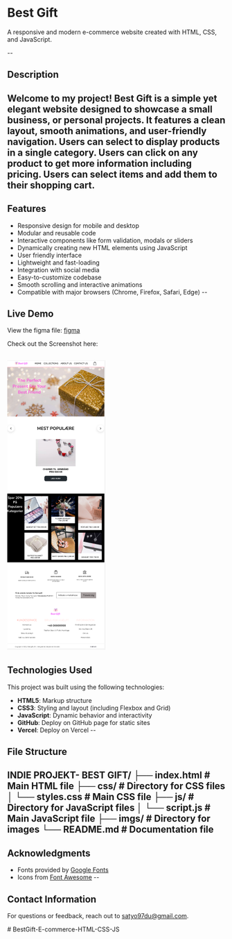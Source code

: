 # Best Gift

A responsive and modern e-commerce website created with HTML, CSS, and JavaScript.

--

## Description

Welcome to my project! **Best Gift** is a simple yet elegant website designed to showcase a small business, or personal projects. It features a clean layout, smooth animations, and user-friendly navigation. Users can select to display products in a single category. Users can click on any product to get more information including pricing. Users can select items and add them to their shopping cart.
--
## Features

- Responsive design for mobile and desktop
- Modular and reusable code
- Interactive components like form validation, modals or sliders
- Dynamically creating new HTML elements using JavaScript
- User friendly interface
- Lightweight and fast-loading
- Integration with social media
- Easy-to-customize codebase
- Smooth scrolling and interactive animations
- Compatible with major browsers (Chrome, Firefox, Safari, Edge)
--
## Live Demo

View the figma file: [figma](https://www.figma.com/design/TlJA4BhDXDr3nl2HQHDKPP/Untitled?node-id=0-1&t=epKjSLOEmAQPF3na-1)

<!-- Check out the live website here: [MyWebsite Live Demo](https://example.com) -->

Check out the Screenshot here: 

![Website Screenshot](/imgs/ScreenshotHomePage.png)
--
## Technologies Used
This project was built using the following technologies:
- **HTML5**: Markup structure
- **CSS3**: Styling and layout (including Flexbox and Grid)
- **JavaScript**: Dynamic behavior and interactivity
- **GitHub**: Deploy on GitHub page for static sites
- **Vercel**: Deploy on Vercel
--
## File Structure

INDIE PROJEKT- BEST GIFT/
├── index.html       # Main HTML file
├── css/             # Directory for CSS files
│   └── styles.css   # Main CSS file
├── js/              # Directory for JavaScript files
│   └── script.js    # Main JavaScript file
├── imgs/            # Directory for images
└── README.md        # Documentation file
--
## Acknowledgments
- Fonts provided by [Google Fonts](https://fonts.google.com/)
- Icons from [Font Awesome](https://fontawesome.com/)
--
## Contact Information
For questions or feedback, reach out to [satyo97du@gmail.com](mailto:satyo97du@gmail.com).

#   B e s t G i f t - E - c o m m e r c e - H T M L - C S S - J S 
 
 
